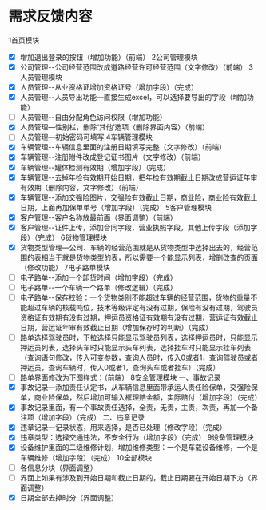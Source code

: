 # 需求反馈内容
1首页模块
- [x] 增加退出登录的按钮（增加功能）（前端）
2公司管理模块
- [x] 公司管理--公司经营范围改成道路经营许可经营范围（文字修改）（前端）
3人员管理模块
- [x] 人员管理--从业资格证增加资格证号（增加字段）（完成）
- [x] 人员管理--人员导出功能—直接生成excel，可以选择要导出的字段（增加功能）
- [ ] 人员管理--自由分配角色访问权限（增加功能）
- [x] 人员管理—性别栏，删除‘其他’选项（删除界面内容）（前端）
- [ ] 人员管理—初始密码可填写
4车辆管理模块
- [x] 车辆管理--车辆信息里面的注册日期填写完整（文字修改）（前端）
- [x] 车辆管理--注册附件改成登记证书图片（文字修改）（前端）
- [x] 车辆管理--罐体检测有效期（增加字段）（完成）
- [x] 车辆管理--去掉年检有效期开始日期，把年检有效期截止日期改成营运证年审有效期（删除内容，文字修改）（前端）
- [x] 车辆管理--添加交强险图片，交强险有效截止日期，商业险，商业险有效截止日期，上面再加保单单号（增加字段）（完成）
5客户管理模块
- [x] 客户管理--客户名称放最前面（界面调整）（前端）
- [x] 客户管理--证件上传，添加合同字段，营业执照字段，其他上传字段（添加字段）（完成）
6货物管理模块
- [x] 货物类型管理—公司、车辆的经营范围就是从货物类型中选择出去的，经营范围的表相当于就是货物类型的表，所以需要一个能显示列表，增删改查的页面（修改功能）
7电子路单模块
- [ ] 电子路单--添加一个卸货时间（增加字段）（完成）
- [ ] 电子路单--一个车辆一个路单（修改逻辑）（完成）
- [ ] 电子路单--保存校验：一个货物类别不能超过车辆的经营范围，货物的重量不能超过车辆的核载吨位，技术等级评定有没有过期，保险有没有过期，驾驶员资格证有效期有没有过期，押运员资格证有效期有没有过期，营运证有效截止日期，营运证年审有效截止日期（增加保存时的判断）（完成）
- [ ] 路单选择驾驶员时，下拉选择只能显示驾驶员列表，选择押运员时，只能显示押运员列表，选择头车时只能显示头车列表，选择挂车时只能显示挂车列表（查询语句修改，传入可变参数，查询人员时，传入0或者1，查询驾驶员或者押运员，查询车辆时，传入0或者1，查询头车或者挂车）（完成）
- [ ] 路单界面修改为下图样式：（前端）
8安全管理模块
一、事故记录
- [x] 事故记录—添加责任认定书，从车辆信息里面带承运人责任险保单，交强险保单，商业险保单，然后增加可输入框理赔金额，实际赔付（增加字段）（完成）
- [x] 事故记录里面，有一个事故责任选择，全责，无责，主责，次责，再加一个备注项（增加字段）（完成）
二、违章记录
- [x] 违章记录—记录状态，用来选择，是否已处理（修改字段）（完成）
- [x] 违章类型：选择交通违法，不安全行为（增加字段）（完成）
9设备管理模块
- [x] 设备维护里面的二级维修计划，增加维修类型：一个是车载设备维修，一个是车辆维修（增加字段）（完成）
10全部模块
- [ ] 各信息分块（界面调整）
- [ ] 界面上如果有涉及到开始日期和截止日期的，截止日期要在开始日期下方（界面调整）
- [x] 日期全部去掉时分（界面调整）